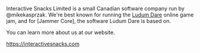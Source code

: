 Interactive Snacks Limited is a small Canadian software company run by @mikekasprzak. We're best known for running the [Ludum Dare](https://ludumdare.com) online game jam, and for [Jammer Core], the software Ludum Dare is based on.

You can learn more about us at our website.

https://interactivesnacks.com
